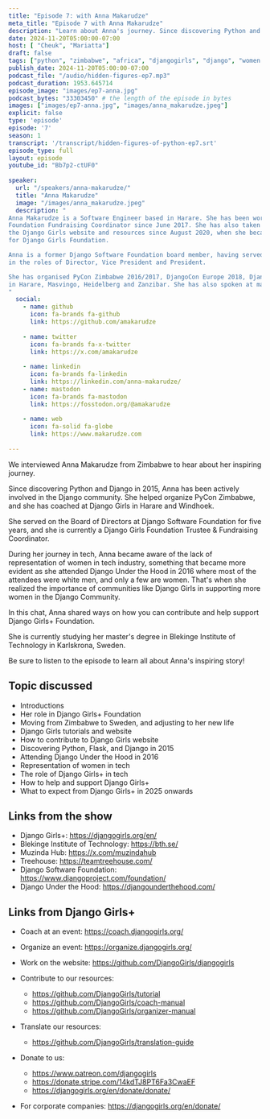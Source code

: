 ```yaml
---
title: "Episode 7: with Anna Makarudze"
meta_title: "Episode 7 with Anna Makarudze"
description: "Learn about Anna's journey. Since discovering Python and Django in 2015, Anna has been actively contributing to the Django community and taking up leadership roles within DSF and Django Girls."
date: 2024-11-20T05:00:00-07:00
host: [ "Cheuk", "Mariatta"]
draft: false
tags: ["python", "zimbabwe", "africa", "djangogirls", "django", "women in open source", "community"]
publish_date: 2024-11-20T05:00:00-07:00
podcast_file: "/audio/hidden-figures-ep7.mp3"
podcast_duration: 1953.645714
episode_image: "images/ep7-anna.jpg"
podcast_bytes: "33303450" # the length of the episode in bytes
images: ["images/ep7-anna.jpg", "images/anna_makarudze.jpeg"]
explicit: false 
type: 'episode'
episode: '7'
season: 1
transcript: '/transcript/hidden-figures-of-python-ep7.srt'
episode_type: full
layout: episode
youtube_id: "Bb7p2-ctUF0"
  
speaker:
  url: "/speakers/anna-makarudze/"
  title: "Anna Makarudze"
  image: "/images/anna_makarudze.jpeg"
  description: "
Anna Makarudze is a Software Engineer based in Harare. She has been working as the Django Girls
Foundation Fundraising Coordinator since June 2017. She has also taken up the role of lead maintainer of
the Django Girls website and resources since August 2020, when she became one of the members of the Board of Trustees
for Django Girls Foundation.

Anna is a former Django Software Foundation board member, having served on the DSF board for 5 years from 2018 to 2022
in the roles of Director, Vice President and President.

She has organised PyCon Zimbabwe 2016/2017, DjangoCon Europe 2018, DjangoCon Africa 2023 and several Django Girls events
in Harare, Masvingo, Heidelberg and Zanzibar. She has also spoken at many Python conferences and DjangoCons around the world.
"
  social:
    - name: github
      icon: fa-brands fa-github
      link: https://github.com/amakarudze
  
    - name: twitter
      icon: fa-brands fa-x-twitter
      link: https://x.com/amakarudze
  
    - name: linkedin
      icon: fa-brands fa-linkedin
      link: https://linkedin.com/anna-makarudze/
    - name: mastodon
      icon: fa-brands fa-mastodon
      link: https://fosstodon.org/@amakarudze
  
    - name: web
      icon: fa-solid fa-globe
      link: https://www.makarudze.com
  
---
```


We interviewed Anna Makarudze from Zimbabwe to hear about her inspiring journey.

Since discovering Python and Django in 2015, Anna has been actively involved in the Django community. She helped
organize PyCon Zimbabwe, and she has coached at Django Girls in Harare and Windhoek.

She served on the Board of Directors at Django Software Foundation for five years, and she is currently a Django Girls
Foundation Trustee & Fundraising Coordinator.

During her journey in tech, Anna became aware of the lack of representation of women in tech industry, something that
became more evident as she attended Django Under the Hood in 2016 where most of the attendees were white men, and only
a few are women. That's when she realized the importance of communities like Django Girls in supporting more women in
the Django Community.

In this chat, Anna shared ways on how you can contribute and help support Django Girls+ Foundation.

She is currently studying her master's degree in Blekinge Institute of Technology in Karlskrona, Sweden.

Be sure to listen to the episode to learn all about Anna's inspiring story!

## Topic discussed

- Introductions
- Her role in Django Girls+ Foundation
- Moving from Zimbabwe to Sweden, and adjusting to her new life
- Django Girls tutorials and website
- How to contribute to Django Girls website
- Discovering Python, Flask, and Django in 2015
- Attending Django Under the Hood in 2016
- Representation of women in tech
- The role of Django Girls+ in tech
- How to help and support Django Girls+
- What to expect from Django Girls+ in 2025 onwards

## Links from the show

- Django Girls+: https://djangogirls.org/en/
- Blekinge Institute of Technology: https://bth.se/
- Muzinda Hub: https://x.com/muzindahub
- Treehouse: https://teamtreehouse.com/
- Django Software Foundation: https://www.djangoproject.com/foundation/
- Django Under the Hood: https://djangounderthehood.com/

## Links from Django Girls+

- Coach at an event: https://coach.djangogirls.org/
- Organize an event: https://organize.djangogirls.org/

- Work on the website: https://github.com/DjangoGirls/djangogirls

- Contribute to our resources:
  - https://github.com/DjangoGirls/tutorial
  - https://github.com/DjangoGirls/coach-manual
  - https://github.com/DjangoGirls/organizer-manual

- Translate our resources:
  - https://github.com/DjangoGirls/translation-guide

- Donate to us:
  - https://www.patreon.com/djangogirls
  - https://donate.stripe.com/14kdTJ8PT6Fa3CwaEF
  - https://djangogirls.org/en/donate/donate/

- For corporate companies: https://djangogirls.org/en/donate/



